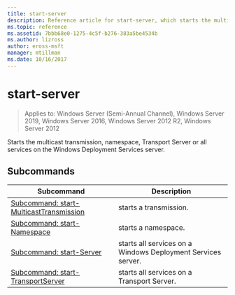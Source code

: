 ```yaml
---
title: start-server
description: Reference article for start-server, which starts the multicast transmission, namespace, Transport Server, or all services on the Windows Deployment Services server.
ms.topic: reference
ms.assetid: 7bbb68e0-1275-4c5f-b276-383a5be4534b
ms.author: lizross
author: eross-msft
manager: mtillman
ms.date: 10/16/2017
---
```

# start-server

> Applies to: Windows Server (Semi-Annual Channel), Windows Server 2019, Windows Server 2016, Windows Server 2012 R2, Windows Server 2012

Starts the multicast transmission, namespace, Transport Server or all services on the Windows Deployment Services server.

## Subcommands
|Subcommand|Description|
|-------|--------|
|[Subcommand: start-MulticastTransmission](subcommand-start-multicasttransmission.md)|starts a transmission.|
|[Subcommand: start-Namespace](subcommand-start-namespace.md)|starts a namespace.|
|[Subcommand: start-Server](subcommand-start-server.md)|starts all services on a Windows Deployment Services server.|
|[Subcommand: start-TransportServer](subcommand-start-transportserver.md)|starts all services on a Transport Server.|
